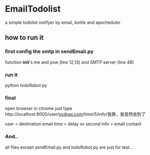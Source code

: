 EmailTodolist
=============

a simple todolist notifyer by email, bottle and apscheduler

## how to run it 

### first config the smtp in sendEmail.py
function __init__'s me and psw (line 12,13) and SMTP server (line 48)

### run it 
python todoRobot.py

### final 
open browser
in chrome just type 
http://localhost:8000/user/xx@qq.com/time/5/info/我靠，我竟然收到了

user = destination email
time = delay xx second 
info = email contant

### And..
all files except sendEmail.py and todoRobot.py are just for test...